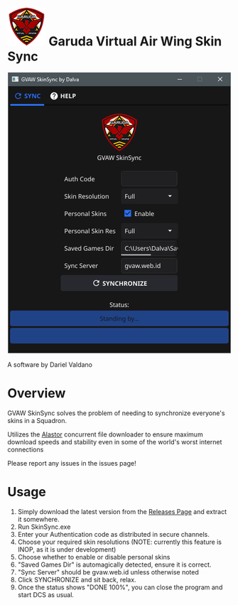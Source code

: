 # ![Gvaw-logo](gvaw-sq-86.png?raw=true)  Garuda Virtual Air Wing Skin Sync

<p align="center">
  <img width="502" height="632" src="client-ss.png">
</p>

A software by Dariel Valdano

# Overview

GVAW SkinSync solves the problem of needing to synchronize everyone's skins in a Squadron.

Utilizes the [Alastor](https://github.com/dalva24/Alastor) concurrent file downloader to ensure maximum download speeds and stability even in some of the world's worst internet connections

Please report any issues in the issues page!

# Usage
1. Simply download the latest version from the [Releases Page](https://github.com/dalva24/GVAWSkinSync/releases) and extract it somewhere.
2. Run SkinSync.exe
3. Enter your Authentication code as distributed in secure channels.
4. Choose your required skin resolutions (NOTE: currently this feature is INOP, as it is under development)
5. Choose whether to enable or disable personal skins
6. "Saved Games Dir" is automagically detected, ensure it is correct.
7. "Sync Server" should be gvaw.web.id unless otherwise noted
8. Click SYNCHRONIZE and sit back, relax.
9. Once the status shows "DONE 100%", you can close the program and start DCS as usual.
